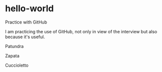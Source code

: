 # hello-world
Practice with GitHub

I am practicing the use of GitHub, not only in view of the interview but also because it's useful.

Patundra

Zapata

Cuccioletto